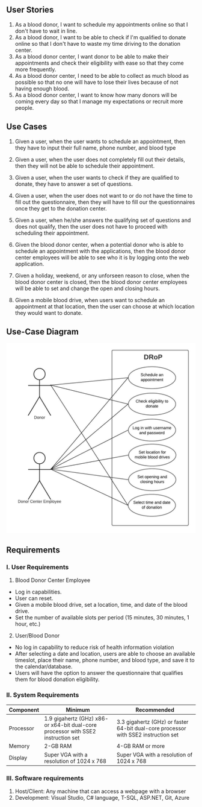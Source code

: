## User Stories

1. As a blood donor, I want to schedule my appointments online so that I don't have to wait in line.
2. As a blood donor, I want to be able to check if I'm qualified to donate online so that I don't have to waste my time driving to the donation center.
3. As a blood donor center, I want donor to be able to make their appointments and check their eligibility with ease so that they come more frequently.
4. As a blood donor center, I need to be able to collect as much blood as possible so that no one will have to lose their lives because of not having enough blood.
5. As a blood donor center, I want to know how many donors will be coming every day so that I manage my expectations or recruit more people.
  
## Use Cases

1. Given a user, when the user wants to schedule an appointment, then they have to input their full name, phone number, and blood type

2. Given a user, when the user does not completely fill out their details, then they will not be able to schedule their appointment.

3. Given a user, when the user wants to check if they are qualified to donate, they have to answer a set of questions.

4. Given a user, when the user does not want to or do not have the time to fill out the questionnaire, then they will have to fill our the questionnaires once they get to the donation center.

5. Given a user, when he/she answers the qualifying set of questions and does not qualify, then the user does not have to proceed with scheduling their appointment.

6. Given the blood donor center, when a potential donor who is able to schedule an appointment with the applications, then the blood donor center employees will be able to see who it is by logging onto the web application.

7. Given a holiday, weekend, or any unforseen reason to close, when the blood donor center is closed, then the blood donor center employees will be able to set and change the open and closing hours.

8. Given a mobile blood drive, when users want to schedule an appointment at that location, then the user can choose at which location they would want to donate.

## Use-Case Diagram
![alt text](https://github.com/hgotia/DRoP/blob/main/Requirements/UMLDrop.jpg)
            
## Requirements

### I. User Requirements
1. Blood Donor Center Employee
  * Log in capabilities.
  * User can reset.
  * Given a mobile blood drive, set a location, time, and date of the blood drive.
  * Set the number of available slots per period (15 minutes, 30 minutes, 1 hour, etc.)
    
2. User/Blood Donor
  * No log in capability to reduce risk of health information violation
  * After selecting a date and location, users are able to choose an available timeslot, place their name, phone number, and blood type, and save it to the calendar/database.
  * Users will have the option to answer the questionnaire that qualifies them for blood donation eligibility.

### II. System Requirements
| Component | Minimum | Recommended |
| --------- | ------- | ----------- |
| Processor | 1.9 gigahertz (GHz) x86- or x64-bit dual-core processor with SSE2 instruction set | 3.3 gigahertz (GHz) or faster 64-bit dual-core processor with SSE2 instruction set
| Memory | 2-GB RAM | 4-GB RAM or more |
| Display | Super VGA with a resolution of 1024 x 768 | Super VGA with a resolution of 1024 x 768 |

### III. Software requirements
1. Host/Client: Any machine that can access a webpage with a browser
2. Development: Visual Studio, C# language, T-SQL, ASP.NET, Git, Azure
